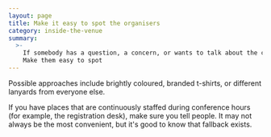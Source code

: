 ```yaml
---
layout: page
title: Make it easy to spot the organisers
category: inside-the-venue
summary:
  >-
    If somebody has a question, a concern, or wants to talk about the code of conduct, they need to find an organiser.
    Make them easy to spot
---
```


Possible approaches include brightly coloured, branded t-shirts, or different lanyards from everyone else.

If you have places that are continuously staffed during conference hours (for example, the registration desk), make sure you tell people.
It may not always be the most convenient, but it's good to know that fallback exists.
